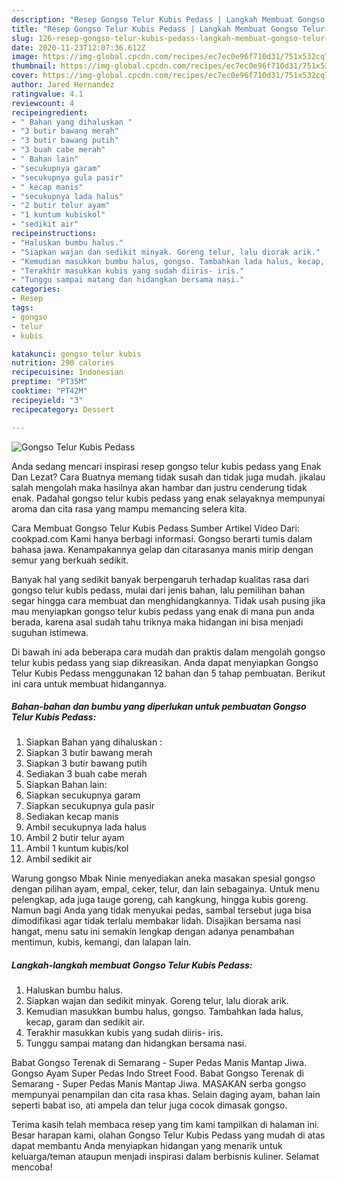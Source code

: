 ```yaml
---
description: "Resep Gongso Telur Kubis Pedass | Langkah Membuat Gongso Telur Kubis Pedass Yang Mudah Dan Praktis"
title: "Resep Gongso Telur Kubis Pedass | Langkah Membuat Gongso Telur Kubis Pedass Yang Mudah Dan Praktis"
slug: 126-resep-gongso-telur-kubis-pedass-langkah-membuat-gongso-telur-kubis-pedass-yang-mudah-dan-praktis
date: 2020-11-23T12:07:36.612Z
image: https://img-global.cpcdn.com/recipes/ec7ec0e96f710d31/751x532cq70/gongso-telur-kubis-pedass-foto-resep-utama.jpg
thumbnail: https://img-global.cpcdn.com/recipes/ec7ec0e96f710d31/751x532cq70/gongso-telur-kubis-pedass-foto-resep-utama.jpg
cover: https://img-global.cpcdn.com/recipes/ec7ec0e96f710d31/751x532cq70/gongso-telur-kubis-pedass-foto-resep-utama.jpg
author: Jared Hernandez
ratingvalue: 4.1
reviewcount: 4
recipeingredient:
- " Bahan yang dihaluskan "
- "3 butir bawang merah"
- "3 butir bawang putih"
- "3 buah cabe merah"
- " Bahan lain"
- "secukupnya garam"
- "secukupnya gula pasir"
- " kecap manis"
- "secukupnya lada halus"
- "2 butir telur ayam"
- "1 kuntum kubiskol"
- "sedikit air"
recipeinstructions:
- "Haluskan bumbu halus."
- "Siapkan wajan dan sedikit minyak. Goreng telur, lalu diorak arik."
- "Kemudian masukkan bumbu halus, gongso. Tambahkan lada halus, kecap, garam dan sedikit air."
- "Terakhir masukkan kubis yang sudah diiris- iris."
- "Tunggu sampai matang dan hidangkan bersama nasi."
categories:
- Resep
tags:
- gongso
- telur
- kubis

katakunci: gongso telur kubis 
nutrition: 290 calories
recipecuisine: Indonesian
preptime: "PT35M"
cooktime: "PT42M"
recipeyield: "3"
recipecategory: Dessert

---
```



![Gongso Telur Kubis Pedass](https://img-global.cpcdn.com/recipes/ec7ec0e96f710d31/751x532cq70/gongso-telur-kubis-pedass-foto-resep-utama.jpg)

Anda sedang mencari inspirasi resep gongso telur kubis pedass yang Enak Dan Lezat? Cara Buatnya memang tidak susah dan tidak juga mudah. jikalau salah mengolah maka hasilnya akan hambar dan justru cenderung tidak enak. Padahal gongso telur kubis pedass yang enak selayaknya mempunyai aroma dan cita rasa yang mampu memancing selera kita.

Cara Membuat Gongso Telur Kubis Pedass Sumber Artikel Video Dari: cookpad.com Kami hanya berbagi informasi. Gongso berarti tumis dalam bahasa jawa. Kenampakannya gelap dan citarasanya manis mirip dengan semur yang berkuah sedikit.

Banyak hal yang sedikit banyak berpengaruh terhadap kualitas rasa dari gongso telur kubis pedass, mulai dari jenis bahan, lalu pemilihan bahan segar hingga cara membuat dan menghidangkannya. Tidak usah pusing jika mau menyiapkan gongso telur kubis pedass yang enak di mana pun anda berada, karena asal sudah tahu triknya maka hidangan ini bisa menjadi suguhan istimewa.


Di bawah ini ada beberapa cara mudah dan praktis dalam mengolah gongso telur kubis pedass yang siap dikreasikan. Anda dapat menyiapkan Gongso Telur Kubis Pedass menggunakan 12 bahan dan 5 tahap pembuatan. Berikut ini cara untuk membuat hidangannya.

<!--inarticleads1-->

##### Bahan-bahan dan bumbu yang diperlukan untuk pembuatan Gongso Telur Kubis Pedass:

1. Siapkan  Bahan yang dihaluskan :
1. Siapkan 3 butir bawang merah
1. Siapkan 3 butir bawang putih
1. Sediakan 3 buah cabe merah
1. Siapkan  Bahan lain:
1. Siapkan secukupnya garam
1. Siapkan secukupnya gula pasir
1. Sediakan  kecap manis
1. Ambil secukupnya lada halus
1. Ambil 2 butir telur ayam
1. Ambil 1 kuntum kubis/kol
1. Ambil sedikit air


Warung gongso Mbak Ninie menyediakan aneka masakan spesial gongso dengan pilihan ayam, empal, ceker, telur, dan lain sebagainya. Untuk menu pelengkap, ada juga tauge goreng, cah kangkung, hingga kubis goreng. Namun bagi Anda yang tidak menyukai pedas, sambal tersebut juga bisa dimodifikasi agar tidak terlalu membakar lidah. Disajikan bersama nasi hangat, menu satu ini semakin lengkap dengan adanya penambahan mentimun, kubis, kemangi, dan lalapan lain. 

<!--inarticleads2-->

##### Langkah-langkah membuat Gongso Telur Kubis Pedass:

1. Haluskan bumbu halus.
1. Siapkan wajan dan sedikit minyak. Goreng telur, lalu diorak arik.
1. Kemudian masukkan bumbu halus, gongso. Tambahkan lada halus, kecap, garam dan sedikit air.
1. Terakhir masukkan kubis yang sudah diiris- iris.
1. Tunggu sampai matang dan hidangkan bersama nasi.


Babat Gongso Terenak di Semarang - Super Pedas Manis Mantap Jiwa. Gongso Ayam Super Pedas Indo Street Food. Babat Gongso Terenak di Semarang - Super Pedas Manis Mantap Jiwa. MASAKAN serba gongso mempunyai penampilan dan cita rasa khas. Selain daging ayam, bahan lain seperti babat iso, ati ampela dan telur juga cocok dimasak gongso. 

Terima kasih telah membaca resep yang tim kami tampilkan di halaman ini. Besar harapan kami, olahan Gongso Telur Kubis Pedass yang mudah di atas dapat membantu Anda menyiapkan hidangan yang menarik untuk keluarga/teman ataupun menjadi inspirasi dalam berbisnis kuliner. Selamat mencoba!
